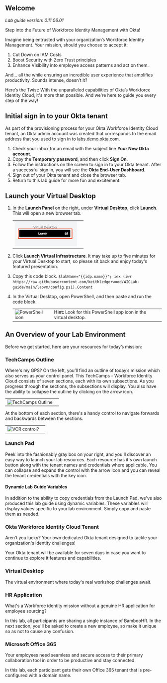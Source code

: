 ## Welcome

*Lab guide version: 0.11.06.01*

Step into the Future of Workforce Identity Management with Okta!

Imagine being entrusted with your organization’s Workforce Identity Management. Your mission, should you choose to accept it:

1. Cut Down on IAM Costs
2. Boost Security with Zero Trust principles
3. Enhance Visibility into employee access patterns and act on them.

And... all the while ensuring an incredible user experience that amplifies productivity. Sounds intense, doesn’t it?

Here’s the Twist: With the unparalleled capabilities of Okta’s Workforce Identity Cloud, it's more than possible. And we're here to guide you every step of the way!

## Initial sign in to your Okta tenant

As part of the provisioning process for your Okta Workforce Identity Cloud tenant, an Okta admin account was created that corresponds to the email address that you used to sign in to labs.demo.okta.com.

1. Check your inbox for an email with the subject line **Your New Okta account**.
1. Copy the **Temporary password**, and then click **Sign On**.
1. Follow the instructions on the screen to sign in to your Okta tenant. After a successful sign in, you will see the **Okta End-User Dashboard**.
1. Sign out of your Okta tenant and close the browser tab.
1. Return to this lab guide for more fun and excitement.

## Launch your Virtual Desktop

1. In the  **Launch Panel** on the right, under **Virtual Desktop**, click **Launch**. This will open a new browser tab.

   |||
      |:-----|:-----|
      |![Virtual Desktop](images/011/launch_virtual_desktop.png "Launch Virtual Desktop")| |
2. Click **Launch Virtual Infrastructure**. It may take up to five minutes for your Virtual Desktop to start, so please sit back and enjoy today's featured presentation.

3. Copy this code block.
```$labName="{{idp.name}}"; iex (iwr https://raw.githubusercontent.com/keithledgerwood/WICLab-guide/main/labvm/config.ps1).Content```

4. In the Virtual Desktop, open PowerShell, and then paste and run the code block.

   |||
   |:-----|:-----|
   |![PowerShell icon](images/011/powershell_icon_25.png   "PowerShell icon")| **Hint:** Look for this PowerShell app icon in the virtual desktop. |

## An Overview of your Lab Environment

Before we get started, here are your resources for today’s mission:

### TechCamps Outline

Where's my GPS? On the left, you’ll find an outline of today’s mission which also serves as your control panel. This TechCamps - Workforce Identity Cloud consists of seven sections, each with its own subsections. As you progress through the sections, the subsections will display. You also have the ability to collapse the outline by clicking on the arrow icon.

   |||
   |:-----|:-----|
   |![TechCamps Outline](images/011/TechCamps_outline_control_250.png   "TechCamps Outline")| |

At the bottom of each section, there's a handy control to navigate forwards and backwards between the sections.

   |||
   |:-----|:-----|
   |![VCR control?](images/011/techcamps_step_controller_200.png   "VCR control?")| |

### Launch Pad

Peek into the fashionably gray box on your right, and you'll discover an easy way to launch your lab resources.  Each resource has it's own launch button along with the tenant names and credentials where applicable. You can collapse and expand the control with the arrow icon and you can reveal the tenant credentials with the key icon.

#### Dynamic Lab Guide Variables

In addition to the ability to copy credentials from the Launch Pad, we've also produced this lab guide using dynamic variables. These variables will display values specific to your lab environment. Simply copy and paste them as needed.

### Okta Workforce Identity Cloud Tenant

Aren’t you lucky? Your own dedicated Okta tenant designed to tackle your organization's identity challenges!

Your Okta tenant will be available for seven days in case you want to continue to explore it features and capabilities.

### Virtual Desktop

The virtual environment where today's real workshop challenges await.

### HR Application

 What's a Workforce identity mission without a genuine HR application for employee sourcing?

 In this lab, all participants are sharing a single instance of BambooHR. In the next section, you'll be asked to create a new employee, so make it unique so as not to cause any confusion.

### Microsoft Office 365

Your employees need seamless and secure access to their primary collaboration tool in order to be productive and stay connected.

In this lab, each participant gets their own Office 365 tenant that is pre-configured with a domain name.
